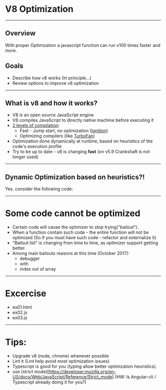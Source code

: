 # V8 Optimization

---

## Overview
With proper Optimization a javascript function can run
x100 times faster and more.

## Goals
* Describe how v8 works (In principle...)
* Review options to improve v8 optimization
---

## What is v8 and how it works?
* V8 is an open source JavaScript engine
* V8 compiles JavaScript to directly native machine before executing it
* [2 levels of compilation](https://v8project.blogspot.co.il/2017/05/launching-ignition-and-turbofan.html):
    * Fast - Jump start, no optimization ([Ignition](https://github.com/v8/v8/wiki/Interpreter))
    * Optimizing compilers (like [TurboFan](https://github.com/v8/v8/wiki/TurboFan))
* Optimization done dynamically at runtime, based on heuristics of the code's execution profile
* Try to be up to date - v8 is changing <b>fast</b> (on v5.9 Crankshaft is not longer used)

---

## Dynamic Optimization based on heuristics?!
Yes. consider the following code:

---

# Some code cannot be optimized
* Certain code will cause the optimizer to stop trying("bailout").
* When a function contain such code - the entire function will not be optimized 
(So if you must have such code - refactor and externalize it)
* "Bailout list" is changing from time to time, as optimizer support getting better.
* Among main bailouts reasons at this time (October 2017):
    * debugger
    * with
    * index out of array

---

# Excercise
* ex01.html
* ex02.js
* ex03.js

---
# Tips:
* Upgrade v8 (node, chrome) whenever possible
* Lint it (Lint help avoid most optimization issues)
* Typescript is good for you (typing allow better optimization heuristics).
* use (strict mode)[https://developer.mozilla.org/en-US/docs/Web/JavaScript/Reference/Strict_mode] (HW: Is Angular-cli / Typescript already doing it for you?)